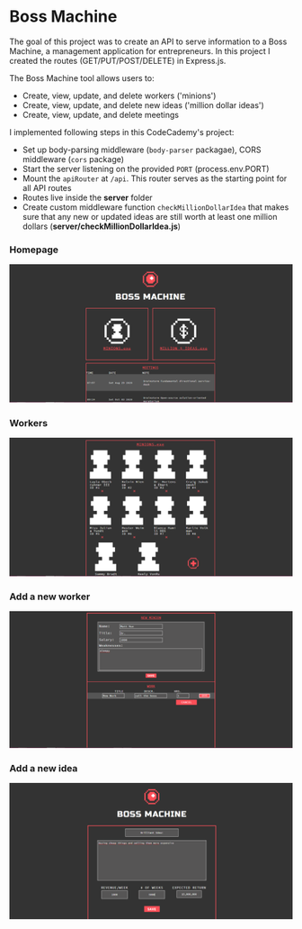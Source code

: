 # Boss Machine

The goal of this project was to create an API to serve information to a Boss Machine, a management application for entrepreneurs. In this project I created the routes (GET/PUT/POST/DELETE) in Express.js.

The Boss Machine tool allows users to:
- Create, view, update, and delete workers ('minions')
- Create, view, update, and delete new ideas ('million dollar ideas')
- Create, view, update, and delete meetings

I implemented following steps in this CodeCademy's project:
- Set up body-parsing middleware (`body-parser` packagae), CORS middleware (`cors` package) 
- Start the server listening on the provided `PORT` (process.env.PORT)
- Mount the `apiRouter` at `/api`. This router serves as the starting point for all API routes
- Routes live inside the **server** folder
- Create custom middleware function `checkMillionDollarIdea` that makes sure that any new or updated ideas are still worth at least one million dollars (**server/checkMillionDollarIdea.js**)

### Homepage
![Homepage](Homepage.png)

### Workers
![Workers](Workers.png)

### Add a new worker
![New workers](Add_new_worker.png)

### Add a new idea
![New Ideas](Add_new_ideas.png)


